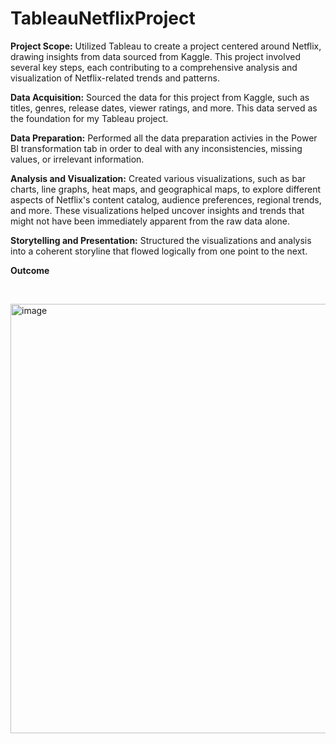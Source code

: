 # TableauNetflixProject

**Project Scope:**
Utilized Tableau to create a project centered around Netflix, drawing insights from data sourced from Kaggle. This project involved several key steps, each contributing to a comprehensive analysis and visualization of Netflix-related trends and patterns.

**Data Acquisition:**
Sourced the data for this project from Kaggle, such as titles, genres, release dates, viewer ratings, and more. This data served as the foundation for my Tableau project.

**Data Preparation:**
Performed all the data preparation activies in the Power BI transformation tab in order to deal with any inconsistencies, missing values, or irrelevant information. 

**Analysis and Visualization:**
Created various visualizations, such as bar charts, line graphs, heat maps, and geographical maps, to explore different aspects of Netflix's content catalog, audience preferences, regional trends, and more. These visualizations helped uncover insights and trends that might not have been immediately apparent from the raw data alone.

**Storytelling and Presentation:**
Structured the visualizations and analysis into a coherent storyline that flowed logically from one point to the next.

**Outcome**

&nbsp;&nbsp;

<img width="687" alt="image" src="https://github.com/ChakshuM/TableauNetflixProject/assets/50142921/4e976df8-32a7-46d8-8756-452241a21cf5">
